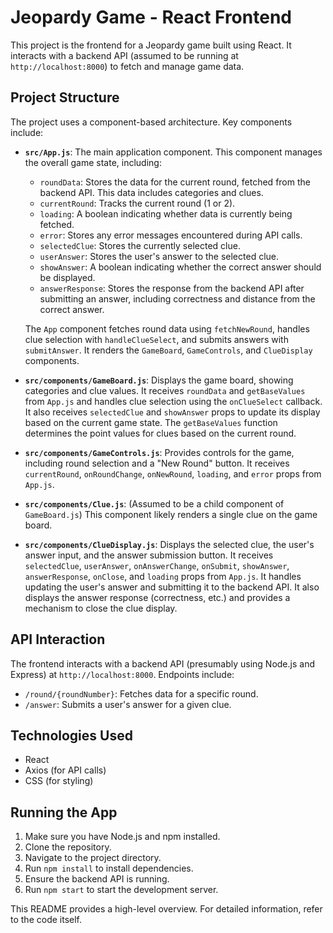 # Jeopardy Game - React Frontend

This project is the frontend for a Jeopardy game built using React.  It interacts with a backend API (assumed to be running at `http://localhost:8000`) to fetch and manage game data.

## Project Structure

The project uses a component-based architecture. Key components include:

* **`src/App.js`**: The main application component.  This component manages the overall game state, including:
    * `roundData`: Stores the data for the current round, fetched from the backend API.  This data includes categories and clues.
    * `currentRound`: Tracks the current round (1 or 2).
    * `loading`: A boolean indicating whether data is currently being fetched.
    * `error`: Stores any error messages encountered during API calls.
    * `selectedClue`: Stores the currently selected clue.
    * `userAnswer`: Stores the user's answer to the selected clue.
    * `showAnswer`: A boolean indicating whether the correct answer should be displayed.
    * `answerResponse`: Stores the response from the backend API after submitting an answer, including correctness and distance from the correct answer.

    The `App` component fetches round data using `fetchNewRound`, handles clue selection with `handleClueSelect`, and submits answers with `submitAnswer`.  It renders the `GameBoard`, `GameControls`, and `ClueDisplay` components.

* **`src/components/GameBoard.js`**: Displays the game board, showing categories and clue values.  It receives `roundData` and `getBaseValues` from `App.js` and handles clue selection using the `onClueSelect` callback.  It also receives `selectedClue` and `showAnswer` props to update its display based on the current game state.  The `getBaseValues` function determines the point values for clues based on the current round.

* **`src/components/GameControls.js`**: Provides controls for the game, including round selection and a "New Round" button.  It receives `currentRound`, `onRoundChange`, `onNewRound`, `loading`, and `error` props from `App.js`.

* **`src/components/Clue.js`**: (Assumed to be a child component of `GameBoard.js`)  This component likely renders a single clue on the game board.

* **`src/components/ClueDisplay.js`**: Displays the selected clue, the user's answer input, and the answer submission button.  It receives `selectedClue`, `userAnswer`, `onAnswerChange`, `onSubmit`, `showAnswer`, `answerResponse`, `onClose`, and `loading` props from `App.js`.  It handles updating the user's answer and submitting it to the backend API.  It also displays the answer response (correctness, etc.) and provides a mechanism to close the clue display.


## API Interaction

The frontend interacts with a backend API (presumably using Node.js and Express) at `http://localhost:8000`.  Endpoints include:

* `/round/{roundNumber}`: Fetches data for a specific round.
* `/answer`: Submits a user's answer for a given clue.


## Technologies Used

* React
* Axios (for API calls)
* CSS (for styling)


## Running the App

1. Make sure you have Node.js and npm installed.
2. Clone the repository.
3. Navigate to the project directory.
4. Run `npm install` to install dependencies.
5. Ensure the backend API is running.
6. Run `npm start` to start the development server.


This README provides a high-level overview. For detailed information, refer to the code itself.
